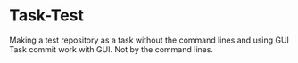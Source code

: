 # Task-Test
Making a test repository as a task without the command lines and using GUI
Task commit work with GUI.
Not by the command lines.
